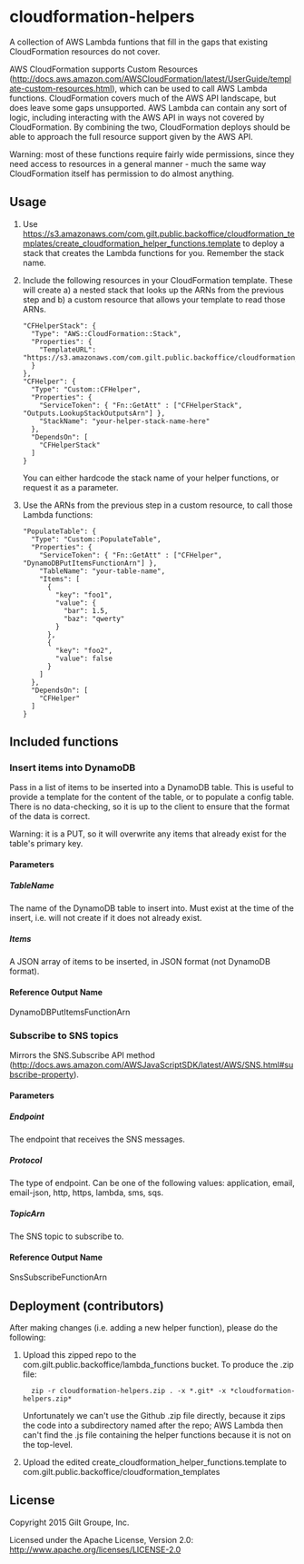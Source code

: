 # cloudformation-helpers
A collection of AWS Lambda funtions that fill in the gaps that existing CloudFormation resources do not cover.

AWS CloudFormation supports Custom Resources (http://docs.aws.amazon.com/AWSCloudFormation/latest/UserGuide/template-custom-resources.html),
which can be used to call AWS Lambda functions. CloudFormation covers much of the AWS API landscape, but
does leave some gaps unsupported. AWS Lambda can contain any sort of logic, including interacting with the
AWS API in ways not covered by CloudFormation. By combining the two, CloudFormation deploys should be able
to approach the full resource support given by the AWS API.

Warning: most of these functions require fairly wide permissions, since they need access to resources in a
general manner - much the same way CloudFormation itself has permission to do almost anything.


## Usage
1. Use https://s3.amazonaws.com/com.gilt.public.backoffice/cloudformation_templates/create_cloudformation_helper_functions.template
   to deploy a stack that creates the Lambda functions for you. Remember the stack name.
2. Include the following resources in your CloudFormation template. These will create a) a nested stack that
   looks up the ARNs from the previous step and b) a custom resource that allows your template to read those ARNs.
   
   ```
   "CFHelperStack": {
     "Type": "AWS::CloudFormation::Stack",
     "Properties": {
       "TemplateURL": "https://s3.amazonaws.com/com.gilt.public.backoffice/cloudformation_templates/lookup_stack_outputs.template"
     }
   },
   "CFHelper": {
     "Type": "Custom::CFHelper",
     "Properties": {
       "ServiceToken": { "Fn::GetAtt" : ["CFHelperStack", "Outputs.LookupStackOutputsArn"] },
       "StackName": "your-helper-stack-name-here"
     },
     "DependsOn": [
       "CFHelperStack"
     ]
   }
   ```
   
   You can either hardcode the stack name of your helper functions, or request it as a parameter.
3. Use the ARNs from the previous step in a custom resource, to call those Lambda functions:

   ```
   "PopulateTable": {
     "Type": "Custom::PopulateTable",
     "Properties": {
       "ServiceToken": { "Fn::GetAtt" : ["CFHelper", "DynamoDBPutItemsFunctionArn"] },
       "TableName": "your-table-name",
       "Items": [
         {
           "key": "foo1",
           "value": {
             "bar": 1.5,
             "baz": "qwerty"
           }
         },
         {
           "key": "foo2",
           "value": false
         }
       ]
     },
     "DependsOn": [
       "CFHelper"
     ]
   }
   ```


## Included functions

### Insert items into DynamoDB

Pass in a list of items to be inserted into a DynamoDB table. This is useful to provide a template for the
content of the table, or to populate a config table. There is no data-checking, so it is up to the client
to ensure that the format of the data is correct.

Warning: it is a PUT, so it will overwrite any items that already exist for the table's primary key.

#### Parameters

##### TableName
The name of the DynamoDB table to insert into. Must exist at the time of the insert, i.e. will not create if
it does not already exist.

##### Items
A JSON array of items to be inserted, in JSON format (not DynamoDB format).

#### Reference Output Name
DynamoDBPutItemsFunctionArn


### Subscribe to SNS topics

Mirrors the SNS.Subscribe API method (http://docs.aws.amazon.com/AWSJavaScriptSDK/latest/AWS/SNS.html#subscribe-property).

#### Parameters

##### Endpoint
The endpoint that receives the SNS messages.

##### Protocol
The type of endpoint. Can be one of the following values: application, email, email-json, http, https, lambda, sms, sqs.

##### TopicArn
The SNS topic to subscribe to.

#### Reference Output Name
SnsSubscribeFunctionArn


## Deployment (contributors)
After making changes (i.e. adding a new helper function), please do the following:

1. Upload this zipped repo to the com.gilt.public.backoffice/lambda_functions bucket. To produce the .zip file:

   ```
     zip -r cloudformation-helpers.zip . -x *.git* -x *cloudformation-helpers.zip*
   ```

   Unfortunately we can't use the Github .zip file directly, because it zips the code into a subdirectory named after
   the repo; AWS Lambda then can't find the .js file containing the helper functions because it is not on the top-level.

2. Upload the edited create_cloudformation_helper_functions.template to com.gilt.public.backoffice/cloudformation_templates


## License
Copyright 2015 Gilt Groupe, Inc.

Licensed under the Apache License, Version 2.0: http://www.apache.org/licenses/LICENSE-2.0